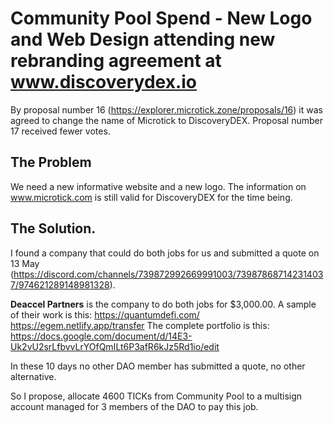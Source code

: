 # Community Pool Spend - New Logo and Web Design attending new rebranding agreement at www.discoverydex.io

By proposal number 16 (https://explorer.microtick.zone/proposals/16) it was agreed to change the name of Microtick to DiscoveryDEX. Proposal number 17 received fewer votes. 

## The Problem
We need a new informative website and a new logo.
The information on www.microtick.com is still valid for DiscoveryDEX for the time being.

## The Solution.
I found a company that could do both jobs for us and submitted a quote on 13 May (https://discord.com/channels/739872992669991003/739878687142314037/974621289148981328). 

**Deaccel Partners** is the company to do both jobs for $3,000.00. 
A sample of their work is this: 
https://quantumdefi.com/
https://egem.netlify.app/transfer
The complete portfolio is this:
https://docs.google.com/document/d/14E3-Uk2vU2srLfbvvLrYOfQmILt6P3afR6kJz5Rd1io/edit

In these 10 days no other DAO member has submitted a quote, no other alternative.

So I propose, allocate 4600 TICKs from Community Pool to a multisign account managed for 3 members of the DAO to pay this job.
